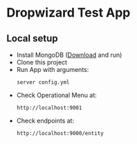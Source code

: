 # Dropwizard Test App

## Local setup
- Install MongoDB ([Download](www.mongodb.com/download-center) and run)
- Clone this project
- Run App with arguments:
     ```
    server config.yml
    ```
- Check Operational Menu at:
    ```
    http://localhost:9001
    ```
- Check endpoints at:
    ```
    http://localhost:9000/entity
    ```
